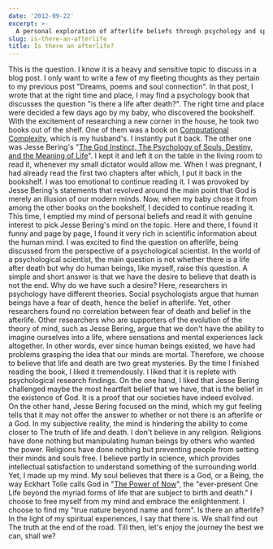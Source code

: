 ```yaml
---
date: '2012-09-22'
excerpt: >-
  A personal exploration of afterlife beliefs through psychology and spirituality, examining Jesse Bering's research while embracing soul-based faith over religious doctrine.
slug: is-there-an-afterlife
title: Is there an afterlife?
---
```


This is the question. I know it is a heavy and sensitive topic to discuss in a blog post. I only want to write a few of my fleeting thoughts as they pertain to my previous post "Dreams, poems and soul connection". In that post, I wrote that at the right time and place, I may find a psychology book that discusses the question "is there a life after death?".
The right time and place were decided a few days ago by my baby, who discovered the bookshelf. With the excitement of researching a new corner in the house, he took two books out of the shelf. One of them was a book on [Computational Complexity](http://www.amazon.com/gp/product/0201530821/ref=as_li_qf_sp_asin_tl?ie=UTF8&camp=1789&creative=9325&creativeASIN=0201530821&linkCode=as2&tag=flyingthought-20), which is my husband's. I instantly put it back. The other one was Jesse Bering's "[The God Instinct, The Psychology of Souls, Destiny, and the Meaning of Life](http://www.amazon.com/gp/product/1857885600/ref=as_li_qf_sp_asin_tl?ie=UTF8&camp=1789&creative=9325&creativeASIN=1857885600&linkCode=as2&tag=flyingthought-20)". I kept it and left it on the table in the living room to read it, whenever my small dictator would allow me.
When I was pregnant, I had already read the first two chapters after which, I put it back in the bookshelf. I was too emotional to continue reading it. I was provoked by Jesse Bering's statements that revolved around the main point that God is merely an illusion of our modern minds. Now, when my baby chose it from among the other books on the bookshelf, I decided to continue reading it. This time, I emptied my mind of personal beliefs and read it with genuine interest to pick Jesse Bering's mind on the topic. Here and there, I found it funny and page by page, I found it very rich in scientific information about the human mind.
I was excited to find the question on afterlife, being discussed from the perspective of a psychological scientist. In the world of a psychological scientist, the main question is not whether there is a life after death but why do human beings, like myself, raise this question. A simple and short answer is that we have the desire to believe that death is not the end. Why do we have such a desire? Here, researchers in psychology have different theories. Social psychologists argue that human beings have a fear of death, hence the belief in afterlife. Yet, other researchers found no correlation between fear of death and belief in the afterlife.
Other researchers who are supporters of the evolution of the theory of mind, such as Jesse Bering, argue that we don't have the ability to imagine ourselves into a life, where sensations and mental experiences lack altogether. In other words, ever since human beings existed, we have had problems grasping the idea that our minds are mortal. Therefore, we choose to believe that life and death are two great mysteries.
By the time I finished reading the book, I liked it tremendously. I liked that it is replete with psychological research findings. On the one hand, I liked that Jesse Bering challenged maybe the most heartfelt belief that we have, that is the belief in the existence of God. It is a proof that our societies have indeed evolved. On the other hand, Jesse Bering focused on the mind, which my gut feeling tells that it may not offer the answer to whether or not there is an afterlife or a God. In my subjective reality, the mind is hindering the ability to come closer to The truth of life and death.
I don't believe in any religion. Religions have done nothing but manipulating human beings by others who wanted the power. Religions have done nothing but preventing people from setting their minds and souls free.
I believe partly in science, which provides intellectual satisfaction to understand something of the surrounding world. Yet, I made up my mind. My soul believes that there is a God, or a Being, the way Eckhart Tolle calls God in "[The Power of Now](http://www.amazon.com/gp/product/B002361MLA/ref=as_li_qf_sp_asin_tl?ie=UTF8&camp=1789&creative=9325&creativeASIN=B002361MLA&linkCode=as2&tag=flyingthought-20)", the "ever-present One Life beyond the myriad forms of life that are subject to birth and death." I choose to free myself from my mind and embrace the enlightenment. I choose to find my "true nature beyond name and form".
Is there an afterlife? In the light of my spiritual experiences, I say that there is. We shall find out The truth at the end of the road. Till then, let's enjoy the journey the best we can, shall we?